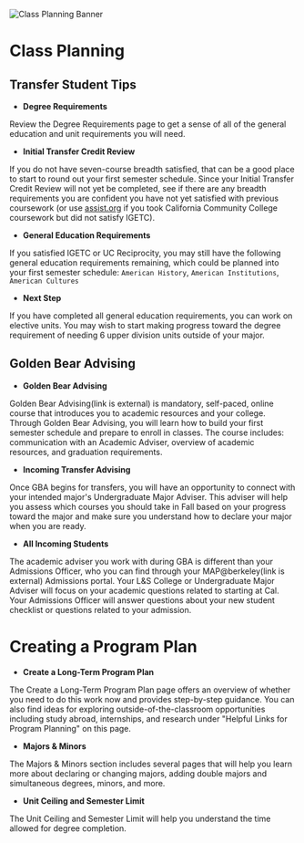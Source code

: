 ![Class Planning Banner](https://nature.berkeley.edu/sites/default/files/Advising_banner.jpg)

# Class Planning

## Transfer Student Tips

- **Degree Requirements**

Review the Degree Requirements page to get a sense of all of the general education and unit requirements you will need.

- **Initial Transfer Credit Review**

If you do not have seven-course breadth satisfied, that can be a good place to start to round out your first semester schedule. Since your Initial Transfer Credit Review will not yet be completed, see if there are any breadth requirements you are confident you have not yet satisfied with previous coursework (or use [assist.org](https://assist.org) if you took California Community College coursework but did not satisfy IGETC).

- **General Education Requirements**

If you satisfied IGETC or UC Reciprocity, you may still have the following general education requirements remaining, which could be planned into your first semester schedule: `American History`, `American Institutions`, `American Cultures`

- **Next Step**

If you have completed all general education requirements, you can work on elective units. You may wish to start making progress toward the degree requirement of needing 6 upper division units outside of your major.

## Golden Bear Advising

- **Golden Bear Advising**

Golden Bear Advising(link is external) is mandatory, self-paced, online course that introduces you to academic resources and your college. Through Golden Bear Advising, you will learn how to build your first semester schedule and prepare to enroll in classes. The course includes:
communication with an Academic Adviser,
overview of academic resources, and graduation requirements.

- **Incoming Transfer Advising**

Once GBA begins for transfers, you will have an opportunity to connect with your intended major's Undergraduate Major Adviser. This adviser will help you assess which courses you should take in Fall based on your progress toward the major and make sure you understand how to declare your major when you are ready.

- **All Incoming Students**

The academic adviser you work with during GBA is different than your Admissions Officer, who you can find through your MAP@berkeley(link is external) Admissions portal. Your L&S College or Undergraduate Major Adviser will focus on your academic questions related to starting at Cal. Your Admissions Officer will answer questions about your new student checklist or questions related to your admission.

# Creating a Program Plan

- **Create a Long-Term Program Plan**

The Create a Long-Term Program Plan page offers an overview of whether you need to do this work now and provides step-by-step guidance. You can also find ideas for exploring outside-of-the-classroom opportunities including study abroad, internships, and research under "Helpful Links for Program Planning" on this page.

- **Majors & Minors**

The Majors & Minors section includes several pages that will help you learn more about declaring or changing majors, adding double majors and simultaneous degrees, minors, and more.

- **Unit Ceiling and Semester Limit**

The Unit Ceiling and Semester Limit will help you understand the time allowed for degree completion.

